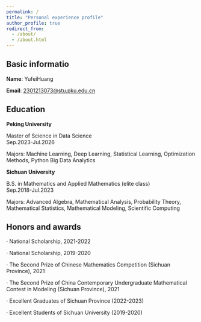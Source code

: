 ```yaml
---
permalink: /
title: "Personal experience profile"
author_profile: true
redirect_from: 
  - /about/
  - /about.html
---
```


Basic informatio
------
**Name**: YufeiHuang

**Email**: 2301213073@stu.pku.edu.cn


Education
------
**Peking University**

Master of Science in Data Science &emsp; &emsp; &emsp; &emsp; &emsp; &emsp; &emsp; &emsp; &emsp; &emsp; &emsp; &emsp; Sep.2023-Jul.2026

Majors: Machine Learning, Deep Learning, Statistical Learning, Optimization Methods, Python Big Data Analytics


**Sichuan University**

B.S. in Mathematics and Applied Mathematics (elite class) &emsp; &emsp; &emsp; &emsp; Sep.2018-Jul.2023

Majors: Advanced Algebra, Mathematical Analysis, Probability Theory, Mathematical Statistics, Mathematical Modeling, Scientific Computing


Honors and awards
------
· National Scholarship, 2021-2022

· National Scholarship, 2019-2020

· The Second Prize of Chinese Mathematics Competition (Sichuan Province), 2021
 
· The Second Prize of China Contemporary Undergraduate Mathematical Contest in Modeling (Sichuan Province), 2021

· Excellent Graduates of Sichuan Province (2022-2023)

· Excellent Students of Sichuan University (2019-2020)
